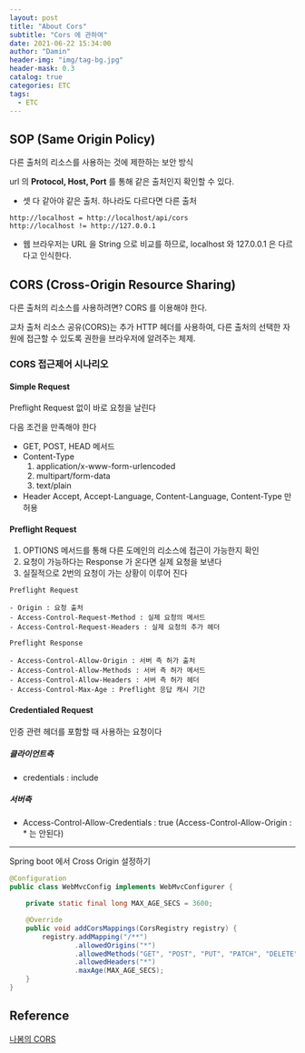 ```yaml
---
layout: post
title: "About Cors"
subtitle: "Cors 에 관하여"
date: 2021-06-22 15:34:00
author: "Damin"
header-img: "img/tag-bg.jpg"
header-mask: 0.3
catalog: true
categories: ETC
tags:
  - ETC
---
```


## SOP (Same Origin Policy)

다른 출처의 리소스를 사용하는 것에 제한하는 보안 방식

url 의 **Protocol, Host, Port** 를 통해 같은 출처인지 확인할 수 있다.

- 셋 다 같아야 같은 출처. 하나라도 다르다면 다른 출처

```
http://localhost = http://localhost/api/cors
http://localhost != http://127.0.0.1
```

- 웹 브라우저는 URL 을 String 으로 비교를 하므로, localhost 와 127.0.0.1 은 다르다고 인식한다.

## CORS (Cross-Origin Resource Sharing)

다른 출처의 리소스를 사용하려면? CORS 를 이용해야 한다.

교차 출처 리소스 공유(CORS)는 추가 HTTP 헤더를 사용하여, 다른 출처의 선택한 자원에 접근할 수 있도록 권한을 브라우저에 알려주는 체제.

### CORS 접근제어 시나리오

#### Simple Request

Preflight Request 없이 바로 요청을 날린다

다음 조건을 만족해야 한다

- GET, POST, HEAD 메서드
- Content-Type
  1. application/x-www-form-urlencoded
  2. multipart/form-data
  3. text/plain
- Header
  Accept, Accept-Language, Content-Language, Content-Type 만 허용

#### Preflight Request

1. OPTIONS 메서드를 통해 다른 도메인의 리소스에 접근이 가능한지 확인
2. 요청이 가능하다는 Response 가 온다면 실제 요청을 보낸다
3. 실질적으로 2번의 요청이 가는 상황이 이루어 진다

```
Preflight Request

- Origin : 요청 출처
- Access-Control-Request-Method : 실제 요청의 메서드
- Access-Control-Request-Headers : 실제 요청의 추가 헤더

Preflight Response

- Access-Control-Allow-Origin : 서버 측 허가 출처
- Access-Control-Allow-Methods : 서버 측 허가 메서드
- Access-Control-Allow-Headers : 서버 측 허가 헤더
- Access-Control-Max-Age : Preflight 응답 캐시 기간
```

#### Credentialed Request

인증 관련 헤더를 포함할 때 사용하는 요청이다

##### 클라이언트측

- credentials : include

##### 서버측

- Access-Control-Allow-Credentials : true
  (Access-Control-Allow-Origin : \* 는 안된다)

---

Spring boot 에서 Cross Origin 설정하기

```java
@Configuration
public class WebMvcConfig implements WebMvcConfigurer {

    private static final long MAX_AGE_SECS = 3600;

    @Override
    public void addCorsMappings(CorsRegistry registry) {
        registry.addMapping("/**")
                .allowedOrigins("*")
                .allowedMethods("GET", "POST", "PUT", "PATCH", "DELETE", "OPTIONS")
                .allowedHeaders("*")
                .maxAge(MAX_AGE_SECS);
    }
}
```

## Reference

[나봄의 CORS](https://www.youtube.com/watch?v=-2TgkKYmJt4)

<script src="https://utteranc.es/client.js" repo="damin8/blog-comment" issue-term="title" label="Comment" theme="github-light" crossorigin="anonymous" async>
</script>
